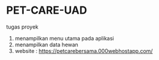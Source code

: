 # PET-CARE-UAD
tugas proyek

1. menampilkan menu utama pada aplikasi 
2. menampilkan data hewan 
3. website : https://petcarebersama.000webhostapp.com/

